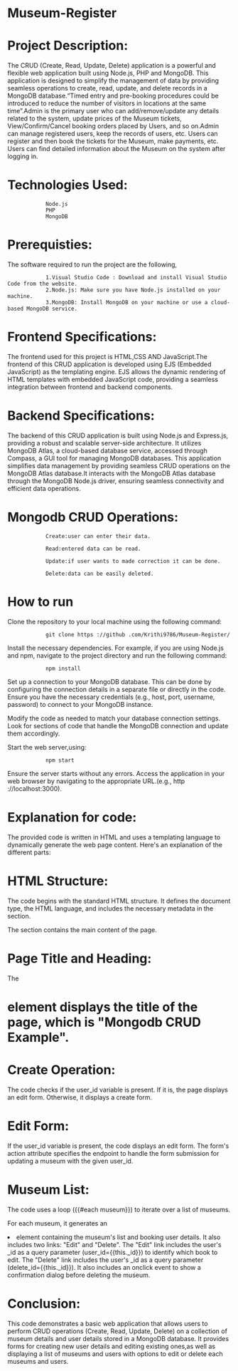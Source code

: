 # Museum-Register
# Project Description:
The CRUD (Create, Read, Update, Delete) application is a powerful and flexible web application built using Node.js, PHP and MongoDB. This application is designed to simplify the management of data by providing seamless operations to create, read, update, and delete records in a MongoDB database.“Timed entry and pre-booking procedures could be introduced to reduce the number of visitors in locations at the same time”.Admin is the primary user who can add/remove/update any details related to the system, update prices of the Museum tickets, View/Confirm/Cancel booking orders placed by Users, and so on.Admin can manage registered users, keep the records of users, etc.
Users can register and then book the tickets for the Museum, make payments, etc. Users can find detailed information about the Museum on the system after logging in.

# Technologies Used:
                Node.js
                PHP
                MongoDB 
                
# Prerequisties:
The software required to run the project are the following,

                1.Visual Studio Code : Download and install Visual Studio Code from the website.
                2.Node.js: Make sure you have Node.js installed on your machine.
                3.MongoDB: Install MongoDB on your machine or use a cloud-based MongoDB service.
                              
# Frontend Specifications:  
The frontend used for this project is HTML,CSS AND JavaScript.The frontend of this CRUD application is developed using EJS (Embedded JavaScript) as the templating engine. EJS  allows the dynamic rendering of HTML templates with embedded JavaScript code, providing a seamless integration between frontend and backend components.

# Backend Specifications:
The backend of this CRUD application is built using Node.js and Express.js, providing a robust and scalable server-side architecture. It utilizes MongoDB Atlas, a cloud-based database service, accessed through Compass, a GUI tool for managing MongoDB databases. This application simplifies data management by providing seamless CRUD operations on the MongoDB Atlas database.It interacts with the MongoDB Atlas database through the MongoDB Node.js driver, ensuring seamless connectivity and efficient data operations.

# Mongodb CRUD Operations:

                Create:user can enter their data.
             
                Read:entered data can be read.
             
                Update:if user wants to made correction it can be done.
             
                Delete:data can be easily deleted.
                         
 # How to run
 Clone the repository to your local machine using the following command:
 
                git clone https ://github .com/Krithi9786/Museum-Register/
                
 Install the necessary dependencies. For example, if you are using Node.js and npm, navigate to the project directory and run the following command:    
          
                npm install
                
  Set up a connection to your MongoDB database. This can be done by configuring the connection details in a separate file or directly in the code. Ensure you have the         necessary credentials (e.g., host, port, username, password) to connect to your MongoDB instance.

  Modify the code as needed to match your database connection settings. Look for sections of code that handle the MongoDB connection and update them accordingly.

  Start the web server,using:

                npm start
                
  Ensure the server starts without any errors. Access the application in your web browser by navigating to the appropriate URL.(e.g., http ://localhost:3000).
# Explanation for code:
  The provided code is written in HTML and uses a templating language to dynamically generate the web page content. Here's an explanation of the different parts:

# HTML Structure:
  The code begins with the standard HTML structure. It defines the document type, the HTML language, and includes the necessary metadata in the <head> section.

  The <body> section contains the main content of the page.

# Page Title and Heading:
  
 The <h1> element displays the title of the page, which is "Mongodb CRUD Example".

# Create Operation:
  The code checks if the user_id variable is present. If it is, the page displays an edit form. Otherwise, it displays a create form.

# Edit Form:
  If the user_id variable is present, the code displays an edit form. The form's action attribute specifies the endpoint to handle the form submission for updating a museum with the given user_id.

# Museum List:
  The code uses a loop ({{#each museum}}) to iterate over a list of museums.

  For each museum, it generates an <li> element containing the museum's list and booking user details. It also includes two links: "Edit" and "Delete". The "Edit" link       includes the user's _id as a query parameter (user_id={{this._id}}) to identify which book to edit. The "Delete" link includes the user's _id as a query parameter           (delete_id={{this._id}}). It also includes an onclick event to show a confirmation dialog before deleting the museum.

# Conclusion:
  This code demonstrates a basic web application that allows users to perform CRUD operations (Create, Read, Update, Delete) on a collection of museum details and user       details stored in a MongoDB database. It provides forms for creating new user details and editing existing ones,as well as displaying a list of museums and users with       options to edit or delete each museums and users.










